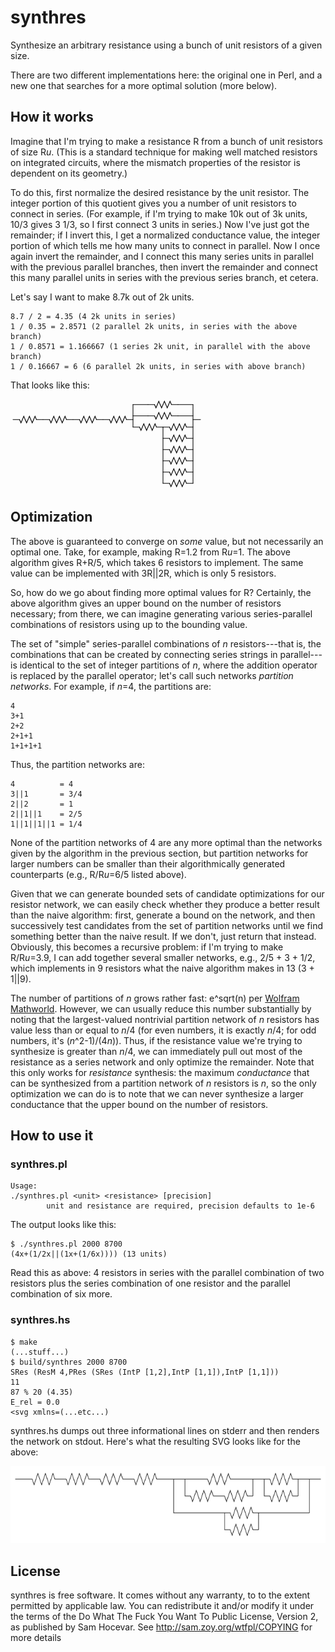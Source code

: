 # synthres

Synthesize an arbitrary resistance using a bunch of unit resistors of a given size.

There are two different implementations here: the original one in Perl, and a new one that searches for a more optimal solution (more below).

## How it works

Imagine that I'm trying to make a resistance R from a bunch of unit resistors of size R*u*. (This is a standard technique for making well matched resistors on integrated circuits, where the mismatch properties of the resistor is dependent on its geometry.)

To do this, first normalize the desired resistance by the unit resistor. The integer portion of this quotient gives you a number of unit resistors to connect in series. (For example, if I'm trying to make 10k out of 3k units, 10/3 gives 3 1/3, so I first connect 3 units in series.) Now I've just got the remainder; if I invert this, I get a normalized conductance value, the integer portion of which tells me how many units to connect in parallel. Now I once again invert the remainder, and I connect this many series units in parallel with the previous parallel branches, then invert the remainder and connect this many parallel units in series with the previous series branch, et cetera.

Let's say I want to make 8.7k out of 2k units.

    8.7 / 2 = 4.35 (4 2k units in series)
    1 / 0.35 = 2.8571 (2 parallel 2k units, in series with the above branch)
    1 / 0.8571 = 1.166667 (1 series 2k unit, in parallel with the above branch)
    1 / 0.16667 = 6 (6 parallel 2k units, in series with above branch)

That looks like this:

![8.7k resistor](https://github.com/kwantam/synthres/raw/master/8.7kres.gif)

## Optimization

The above is guaranteed to converge on *some* value, but not necessarily an optimal one. Take, for example, making R=1.2 from R*u*=1. The above algorithm gives R+R/5, which takes 6 resistors to implement. The same value can be implemented with 3R||2R, which is only 5 resistors.

So, how do we go about finding more optimal values for R? Certainly, the above algorithm gives an upper bound on the number of resistors necessary; from there, we can imagine generating various series-parallel combinations of resistors using up to the bounding value.

The set of "simple" series-parallel combinations of *n* resistors---that is, the combinations that can be created by connecting series strings in parallel---is identical to the set of integer partitions of *n*, where the addition operator is replaced by the parallel operator; let's call such networks *partition networks*.  For example, if *n*=4, the partitions are:

    4
    3+1
    2+2
    2+1+1
    1+1+1+1

Thus, the partition networks are:

    4          = 4
    3||1       = 3/4
    2||2       = 1
    2||1||1    = 2/5
    1||1||1||1 = 1/4

None of the partition networks of 4 are any more optimal than the networks given by the algorithm in the previous section, but partition networks for larger numbers can be smaller than their algorithmically generated counterparts (e.g., R/R*u*=6/5 listed above).

Given that we can generate bounded sets of candidate optimizations for our resistor network, we can easily check whether they produce a better result than the naive algorithm: first, generate a bound on the network, and then successively test candidates from the set of partition networks until we find something better than the naive result. If we don't, just return that instead. Obviously, this becomes a recursive problem: if I'm trying to make R/R*u*=3.9, I can add together several smaller networks, e.g., 2/5 + 3 + 1/2, which implements in 9 resistors what the naive algorithm makes in 13 (3 + 1||9).

The number of partitions of *n* grows rather fast: e^sqrt(n) per [Wolfram Mathworld](http://mathworld.wolfram.com/PartitionFunctionP.html). However, we can usually reduce this number substantially by noting that the largest-valued nontrivial partition network of *n* resistors has value less than or equal to *n*/4 (for even numbers, it is exactly *n*/4; for odd numbers, it's (*n*^2-1)/(4*n*)). Thus, if the resistance value we're trying to synthesize is greater than *n*/4, we can immediately pull out most of the resistance as a series network and only optimize the remainder. Note that this only works for *resistance* synthesis: the maximum *conductance* that can be synthesized from a partition network of *n* resistors is *n*, so the only optimization we can do is to note that we can never synthesize a larger conductance that the upper bound on the number of resistors.

## How to use it

### synthres.pl

    Usage:
    ./synthres.pl <unit> <resistance> [precision]
            unit and resistance are required, precision defaults to 1e-6

The output looks like this:

    $ ./synthres.pl 2000 8700
    (4x+(1/2x||(1x+(1/6x)))) (13 units)

Read this as above: 4 resistors in series with the parallel combination of two resistors plus the series combination of one resistor and the parallel combination of six more.

### synthres.hs

    $ make
    (...stuff...)
    $ build/synthres 2000 8700
    SRes (ResM 4,PRes (SRes (IntP [1,2],IntP [1,1]),IntP [1,1]))
    11
    87 % 20 (4.35)
    E_rel = 0.0
    <svg xmlns=(...etc...)

synthres.hs dumps out three informational lines on stderr and then renders the network on stdout. Here's what the resulting SVG looks like for the above:

![8.7k resistor, optimized](https://github.com/kwantam/synthres/raw/master/8.7kres_optimal.gif)

## License

synthres is free software.  It comes without any warranty, to
to the extent permitted by applicable law.  You can redistribute it
and/or modify it under the terms of the Do What The Fuck You Want To
Public License, Version 2, as published by Sam Hocevar.  See
http://sam.zoy.org/wtfpl/COPYING for more details

